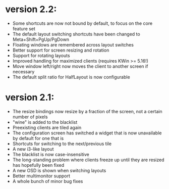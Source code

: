 version 2.2:
===========

- Some shortcuts are now not bound by default, to focus on the core feature set
- The default layout switching shortcuts have been changed to Meta+Shift+PgUp/PgDown
- Floating windows are remembered across layout switches
- Better support for screen resizing and rotation
- Support for rotating layouts
- Improved handling for maximized clients (requires KWin >= 5.16!)
- Move window left/right now moves the client to another screen if necessary
- The default split ratio for HalfLayout is now configurable

version 2.1:
===========

- The resize bindings now resize by a fraction of the screen, not a certain number of pixels
- "wine" is added to the blacklist
- Preexisting clients are tiled again
- The configuration screen has switched a widget that is now unavailable by default for one that is
- Shortcuts for switching to the next/previous tile
- A new i3-like layout
- The blacklist is now case-insensitive
- The long-standing problem where clients freeze up until they are resized has hopefully been fixed
- A new OSD is shown when switching layouts
- Better multimonitor support
- A whole bunch of minor bug fixes
